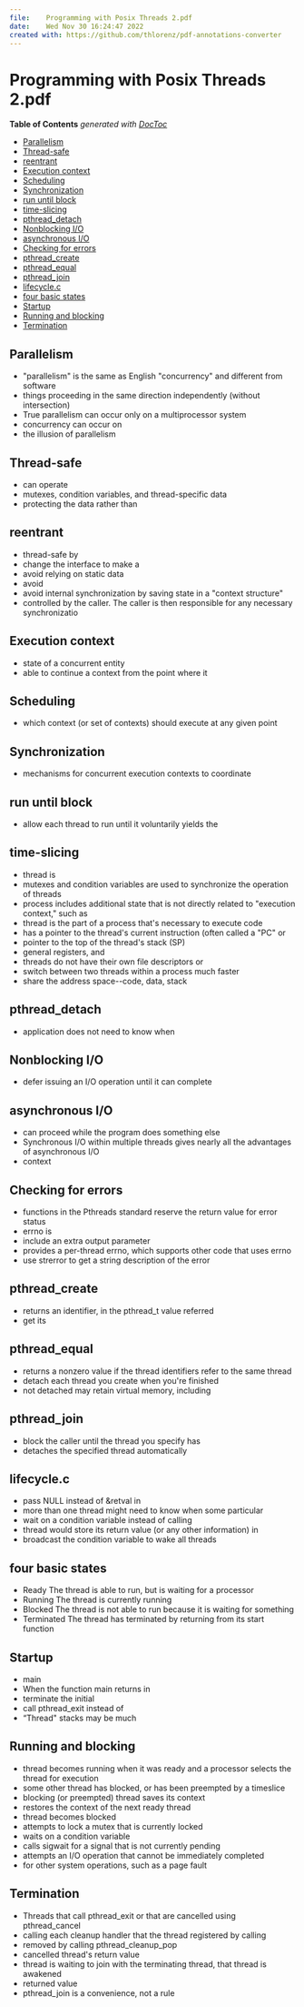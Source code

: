 ```yaml
---
file:    Programming with Posix Threads 2.pdf
date:    Wed Nov 30 16:24:47 2022
created with: https://github.com/thlorenz/pdf-annotations-converter
---
```


# Programming with Posix Threads 2.pdf

<!-- START doctoc generated TOC please keep comment here to allow auto update -->
<!-- DON'T EDIT THIS SECTION, INSTEAD RE-RUN doctoc TO UPDATE -->
**Table of Contents**  *generated with [DocToc](https://github.com/thlorenz/doctoc)*

- [Parallelism](#parallelism)
- [Thread-safe](#thread-safe)
- [reentrant](#reentrant)
- [Execution context](#execution-context)
- [Scheduling](#scheduling)
- [Synchronization](#synchronization)
- [run until block](#run-until-block)
- [time-slicing](#time-slicing)
- [pthread_detach](#pthread_detach)
- [Nonblocking I/O](#nonblocking-io)
- [asynchronous I/O](#asynchronous-io)
- [Checking for errors](#checking-for-errors)
- [pthread_create](#pthread_create)
- [pthread_equal](#pthread_equal)
- [pthread_join](#pthread_join)
- [lifecycle.c](#lifecyclec)
- [four basic states](#four-basic-states)
- [Startup](#startup)
- [Running and blocking](#running-and-blocking)
- [Termination](#termination)

<!-- END doctoc generated TOC please keep comment here to allow auto update -->

## Parallelism

- "parallelism" is the same as English "concurrency" and different from software 
- things proceeding in the same direction independently (without intersection)
- True parallelism can occur only on a multiprocessor system
- concurrency can occur on 
- the illusion of parallelism

## Thread-safe

- can operate 
- mutexes, condition variables, and thread-specific data
- protecting the data rather than 

## reentrant

- thread-safe by 
- change the interface to make a 
- avoid relying on static data
- avoid 
- avoid internal synchronization by saving state in a "context structure"
- controlled by the caller. The caller is then responsible for any necessary synchronizatio

## Execution context

- state of a concurrent entity
- able to continue a context from the point where it 

## Scheduling

- which context (or set of contexts) should execute at any given point 

## Synchronization

- mechanisms for concurrent execution contexts to coordinate 

## run until block

- allow each thread to run until it voluntarily yields the 

## time-slicing

- thread is 
- mutexes and condition variables are used to synchronize the operation of threads
- process includes additional state that is not directly related to "execution context," such as 
- thread is the part of a process that's necessary to execute code
- has a pointer to the thread's current instruction (often called a "PC" or 
- pointer to the top of the thread's stack (SP)
- general registers, and 
- threads do not have their own file descriptors or 
- switch between two threads within a process much faster
- share the address space--code, data, stack

## pthread_detach

- application does not need to know when 

## Nonblocking I/O

- defer issuing an I/O operation until it can complete 

## asynchronous I/O

- can proceed while the program does something else
- Synchronous I/O within multiple threads gives nearly all the advantages of asynchronous I/O
- context 

## Checking for errors

- functions in the Pthreads standard reserve the return value for error status
- errno is 
- include an extra output parameter 
- provides a per-thread errno, which supports other code that uses errno
- use strerror to get a string description of the error 

## pthread_create

- returns an identifier, in the pthread_t value referred 
- get its 

## pthread_equal

- returns a nonzero value if the thread identifiers refer to the same thread
- detach each thread you create when you're finished 
- not detached may retain virtual memory, including 

## pthread_join

- block the caller until the thread you specify has 
- detaches the specified thread automatically

## lifecycle.c

- pass NULL instead of &retval in 
- more than one thread might need to know when some particular 
- wait on a condition variable instead of calling 
- thread would store its return value (or any other information) in 
- broadcast the condition variable to wake all threads

## four basic states

- Ready The thread is able to run, but is waiting for a processor
- Running The thread is currently running
- Blocked The thread is not able to run because it is waiting for something
- Terminated The thread has terminated by returning from its start function

## Startup

- main 
- When the function main returns in 
- terminate the initial 
- call pthread_exit instead of 
- “Thread" stacks may be much 

## Running and blocking

- thread becomes running when it was ready and a processor selects the thread for execution
- some other thread has blocked, or has been preempted by a timeslice
- blocking (or preempted) thread saves its context
- restores the context of the next ready thread 
- thread becomes blocked
- attempts to lock a mutex that is currently locked
- waits on a condition variable
- calls sigwait for a signal that is not currently pending
- attempts an I/O operation that cannot be immediately completed
- for other system operations, such as a page fault

## Termination

- Threads that call pthread_exit or that are cancelled using pthread_cancel
- calling each cleanup handler that the thread registered by calling 
- removed by calling pthread_cleanup_pop
- cancelled thread's return value 
- thread is waiting to join with the terminating thread, that thread is awakened
- returned value 
- pthread_join is a convenience, not a rule
